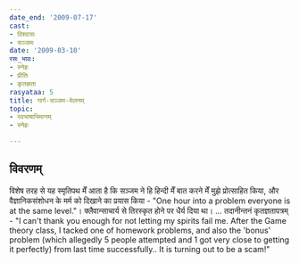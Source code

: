 ```yaml
---
date_end: '2009-07-17'
cast:
- विश्वासः
- सञ्जमः
date: '2009-03-10'
रसः_भावः:
- स्नेहः
- प्रीतिः
- कृतज्ञता
rasyataa: 5
title: गार्ग-सञ्जम-मेलनम्
topic:
- स्वभाषाभिमानम्
- स्नेहः

---
```


## विवरणम्
विशेष तरह से यह स्मृतिपथ मेँ आता है कि सञ्जम ने हि हिन्दी मेँ बात करने मेँ मुझे प्रोत्साहित किया, और वैज्ञानिकसंशोधन के मर्म को दिखाने का प्रयास किया - "One hour into a problem everyone is at the same level."। क्लैवान्साचार्य से तिरस्कृत होने पर धैर्य दिया था। … तदानीन्तनं कृतज्ञतापत्रम् - "I can't thank you enough for not letting my spirits fail me. After the Game theory class, I tacked one of homework problems, and also the 'bonus' problem (which allegedly 5 people attempted and 1 got very close to getting it perfectly) from last time successfully.. It is turning out to be a scam!"

